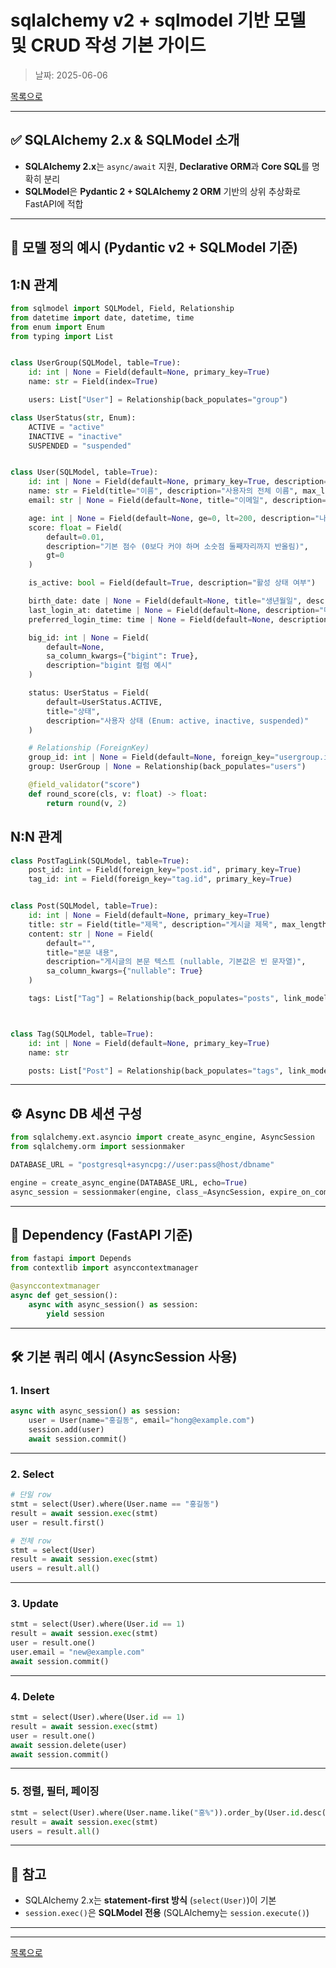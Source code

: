 # sqlalchemy v2 + sqlmodel 기반 모델 및 CRUD 작성 기본 가이드

> 날짜: 2025-06-06

[목록으로](https://shiwoo-park.github.io/blog)

---

## ✅ SQLAlchemy 2.x & SQLModel 소개

* **SQLAlchemy 2.x**는 `async/await` 지원, **Declarative ORM**과 **Core SQL**를 명확히 분리
* **SQLModel**은 **Pydantic 2 + SQLAlchemy 2 ORM** 기반의 상위 추상화로 FastAPI에 적합

---

## 🧱 모델 정의 예시 (Pydantic v2 + SQLModel 기준)

## 1:N 관계

```python
from sqlmodel import SQLModel, Field, Relationship
from datetime import date, datetime, time
from enum import Enum
from typing import List


class UserGroup(SQLModel, table=True):
    id: int | None = Field(default=None, primary_key=True)
    name: str = Field(index=True)

    users: List["User"] = Relationship(back_populates="group")

class UserStatus(str, Enum):
    ACTIVE = "active"
    INACTIVE = "inactive"
    SUSPENDED = "suspended"


class User(SQLModel, table=True):
    id: int | None = Field(default=None, primary_key=True, description="PK (auto increment)")
    name: str = Field(title="이름", description="사용자의 전체 이름", max_length=100)
    email: str | None = Field(default=None, title="이메일", description="이메일 주소, nullable", max_length=255)

    age: int | None = Field(default=None, ge=0, lt=200, description="나이, nullable")
    score: float = Field(
        default=0.01,
        description="기본 점수 (0보다 커야 하며 소숫점 둘째자리까지 반올림)",
        gt=0
    )

    is_active: bool = Field(default=True, description="활성 상태 여부")

    birth_date: date | None = Field(default=None, title="생년월일", description="nullable")
    last_login_at: datetime | None = Field(default=None, description="마지막 로그인 시간")
    preferred_login_time: time | None = Field(default=None, description="선호 로그인 시간")

    big_id: int | None = Field(
        default=None,
        sa_column_kwargs={"bigint": True},
        description="bigint 컬럼 예시"
    )

    status: UserStatus = Field(
        default=UserStatus.ACTIVE,
        title="상태",
        description="사용자 상태 (Enum: active, inactive, suspended)"
    )

    # Relationship (ForeignKey)
    group_id: int | None = Field(default=None, foreign_key="usergroup.id")
    group: UserGroup | None = Relationship(back_populates="users")

    @field_validator("score")
    def round_score(cls, v: float) -> float:
        return round(v, 2)
```

## N:N 관계

```python
class PostTagLink(SQLModel, table=True):
    post_id: int = Field(foreign_key="post.id", primary_key=True)
    tag_id: int = Field(foreign_key="tag.id", primary_key=True)


class Post(SQLModel, table=True):
    id: int | None = Field(default=None, primary_key=True)
    title: str = Field(title="제목", description="게시글 제목", max_length=255)
    content: str | None = Field(
        default="",
        title="본문 내용",
        description="게시글의 본문 텍스트 (nullable, 기본값은 빈 문자열)",
        sa_column_kwargs={"nullable": True}
    )

    tags: List["Tag"] = Relationship(back_populates="posts", link_model="PostTagLink")



class Tag(SQLModel, table=True):
    id: int | None = Field(default=None, primary_key=True)
    name: str

    posts: List["Post"] = Relationship(back_populates="tags", link_model=PostTagLink)
```

---

## ⚙️ Async DB 세션 구성

```python
from sqlalchemy.ext.asyncio import create_async_engine, AsyncSession
from sqlalchemy.orm import sessionmaker

DATABASE_URL = "postgresql+asyncpg://user:pass@host/dbname"

engine = create_async_engine(DATABASE_URL, echo=True)
async_session = sessionmaker(engine, class_=AsyncSession, expire_on_commit=False)
```

---

## 🔁 Dependency (FastAPI 기준)

```python
from fastapi import Depends
from contextlib import asynccontextmanager

@asynccontextmanager
async def get_session():
    async with async_session() as session:
        yield session
```

---

## 🛠️ 기본 쿼리 예시 (AsyncSession 사용)

### 1. Insert

```python
async with async_session() as session:
    user = User(name="홍길동", email="hong@example.com")
    session.add(user)
    await session.commit()
```

---

### 2. Select

```python
# 단일 row
stmt = select(User).where(User.name == "홍길동")
result = await session.exec(stmt)
user = result.first()

# 전체 row
stmt = select(User)
result = await session.exec(stmt)
users = result.all()
```

---

### 3. Update

```python
stmt = select(User).where(User.id == 1)
result = await session.exec(stmt)
user = result.one()
user.email = "new@example.com"
await session.commit()
```

---

### 4. Delete

```python
stmt = select(User).where(User.id == 1)
result = await session.exec(stmt)
user = result.one()
await session.delete(user)
await session.commit()
```

---

### 5. 정렬, 필터, 페이징

```python
stmt = select(User).where(User.name.like("홍%")).order_by(User.id.desc()).offset(0).limit(10)
result = await session.exec(stmt)
users = result.all()
```

---

## 📌 참고

* SQLAlchemy 2.x는 **statement-first 방식** (`select(User)`)이 기본
* `session.exec()`은 **SQLModel 전용** (SQLAlchemy는 `session.execute()`)

---

---

[목록으로](https://shiwoo-park.github.io/blog)
